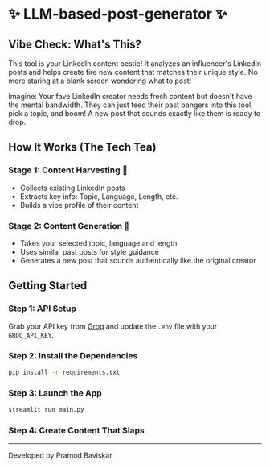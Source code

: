 # ✨ LLM-based-post-generator ✨

## Vibe Check: What's This?
This tool is your LinkedIn content bestie! It analyzes an influencer's LinkedIn posts and helps create fire new content that matches their unique style. No more staring at a blank screen wondering what to post!

Imagine: Your fave LinkedIn creator needs fresh content but doesn't have the mental bandwidth. They can just feed their past bangers into this tool, pick a topic, and boom! A new post that sounds exactly like them is ready to drop.

## How It Works (The Tech Tea)

### Stage 1: Content Harvesting 🌱
- Collects existing LinkedIn posts
- Extracts key info: Topic, Language, Length, etc.
- Builds a vibe profile of their content

### Stage 2: Content Generation 🚀
- Takes your selected topic, language and length
- Uses similar past posts for style guidance
- Generates a new post that sounds authentically like the original creator

## Getting Started

### Step 1: API Setup
Grab your API key from [Groq](https://console.groq.com/keys) and update the `.env` file with your `GROQ_API_KEY`.

### Step 2: Install the Dependencies
```bash
pip install -r requirements.txt
```

### Step 3: Launch the App
```bash
streamlit run main.py
```

### Step 4: Create Content That Slaps

---

Developed by Pramod Baviskar

